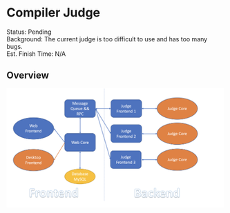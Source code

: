 # Compiler Judge
Status: Pending      
Background: The current judge is too difficult to use and has too many bugs.   
Est. Finish Time: N/A     

## Overview
![Overview](https://github.com/peterzheng98/CompilerJudge/blob/master/Overview.png)
